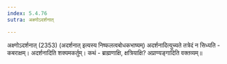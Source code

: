 ```yaml
---
index: 5.4.76
sutra: अक्ष्णोऽदर्शनात्

---
```

अक्ष्णोऽदर्शनात् (2353) (अदर्शनात् इत्यस्य निष्फलत्वबोधकभाष्यम्) अदर्शनादित्युच्यते तत्रेदं न सिध्यति - कबराक्षम्। अदर्शनादिति शक्यमकर्तुम्। कथं - ब्राह्मणाक्षि, क्षत्रियाक्षि? अप्राण्यङ्गादिति वक्तव्यम्॥